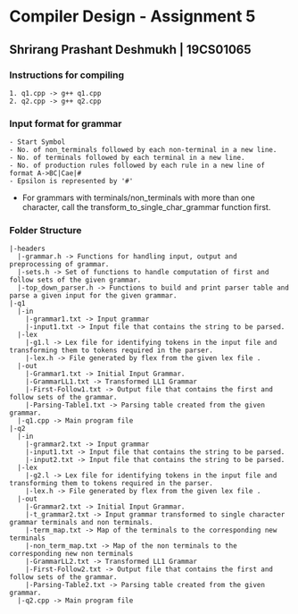 # Compiler Design - Assignment 5
## Shrirang Prashant Deshmukh | 19CS01065

### Instructions for compiling
```
1. q1.cpp -> g++ q1.cpp
2. q2.cpp -> g++ q2.cpp
```

### Input format for grammar
    - Start Symbol
    - No. of non_terminals followed by each non-terminal in a new line.
    - No. of terminals followed by each terminal in a new line.
    - No. of production rules followed by each rule in a new line of format A->BC|Cae|#
    - Epsilon is represented by '#'
    
- For grammars with terminals/non_terminals with more than one character, call the transform_to_single_char_grammar function first.

### Folder Structure
```
|-headers
  |-grammar.h -> Functions for handling input, output and preprocessing of grammar.
  |-sets.h -> Set of functions to handle computation of first and follow sets of the given grammar.
  |-top_down_parser.h -> Functions to build and print parser table and parse a given input for the given grammar.
|-q1
  |-in
    |-grammar1.txt -> Input grammar
    |-input1.txt -> Input file that contains the string to be parsed.
  |-lex
    |-g1.l -> Lex file for identifying tokens in the input file and transforming them to tokens required in the parser.
    |-lex.h -> File generated by flex from the given lex file .
  |-out
    |-Grammar1.txt -> Initial Input Grammar.
    |-GrammarLL1.txt -> Transformed LL1 Grammar
    |-First-Follow1.txt -> Output file that contains the first and follow sets of the grammar.
    |-Parsing-Table1.txt -> Parsing table created from the given grammar.
  |-q1.cpp -> Main program file   
|-q2
  |-in
    |-grammar2.txt -> Input grammar
    |-input1.txt -> Input file that contains the string to be parsed.
    |-input2.txt -> Input file that contains the string to be parsed.
  |-lex
    |-g2.l -> Lex file for identifying tokens in the input file and transforming them to tokens required in the parser.
    |-lex.h -> File generated by flex from the given lex file .
  |-out
    |-Grammar2.txt -> Initial Input Grammar.
    |-t_grammar2.txt -> Input grammar transformed to single character grammar terminals and non terminals.
    |-term_map.txt -> Map of the terminals to the corresponding new terminals
    |-non_term_map.txt -> Map of the non terminals to the corresponding new non terminals
    |-GrammarLL2.txt -> Transformed LL1 Grammar
    |-First-Follow2.txt -> Output file that contains the first and follow sets of the grammar.
    |-Parsing-Table2.txt -> Parsing table created from the given grammar.
  |-q2.cpp -> Main program file
``` 


